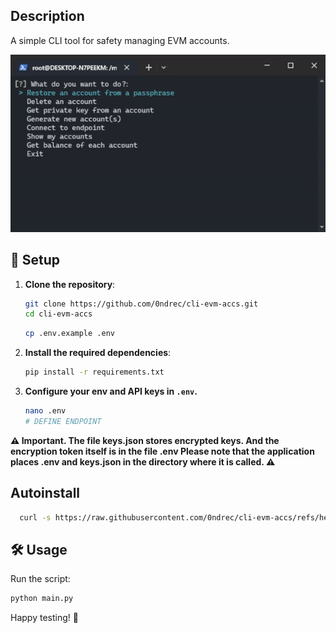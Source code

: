 ## Description
A simple CLI tool for safety managing EVM accounts.

![alt text](https://github.com/0ndrec/cli-evm-accs/blob/main/img.gif)

## 🚀 Setup

1. **Clone the repository**:
    ```sh
    git clone https://github.com/0ndrec/cli-evm-accs.git
    cd cli-evm-accs
    ```
    ```sh
    cp .env.example .env
    ```

2. **Install the required dependencies**:
    ```sh
    pip install -r requirements.txt
    ```

3. **Configure your env and API keys in `.env`.**
   ```sh
   nano .env
   # DEFINE ENDPOINT
   ```
**⚠️ Important. The file keys.json stores encrypted keys. And the encryption token itself is in the file .env 
Please note that the application places .env and keys.json in the directory where it is called. ⚠️**

## Autoinstall

```sh
  curl -s https://raw.githubusercontent.com/0ndrec/cli-evm-accs/refs/heads/main/install.sh | sudo bash
```

## 🛠 Usage

Run the script:
```sh
python main.py
```

Happy testing! 🎉
